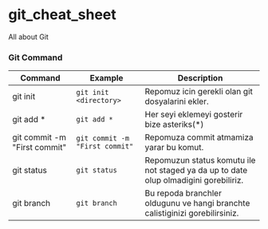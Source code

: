 # git_cheat_sheet
All about Git


### Git Command

| Command       | Example                     | Description                                                                                                                 |
| ------------- | --------------------------- | --------------------------------------------------------------------------------------------------------------------------- |
| git init | `git init <directory>`| Repomuz icin gerekli olan git dosyalarini ekler.                                                   |
| git add * | `git add *`      | Her seyi eklemeyi gosterir bize asteriks(*)                                                                  |
| git commit -m "First commit" | `git commit -m "First commit"`      | Repomuza commit atmamiza yarar bu komut. |
| git status | `git status`      | Repomuzun status komutu ile not staged ya da up to date olup olmadigini gorebiliriz. |
| git branch | `git branch`      | Bu repoda branchler oldugunu ve hangi branchte calistiginizi gorebilirsiniz.  |
